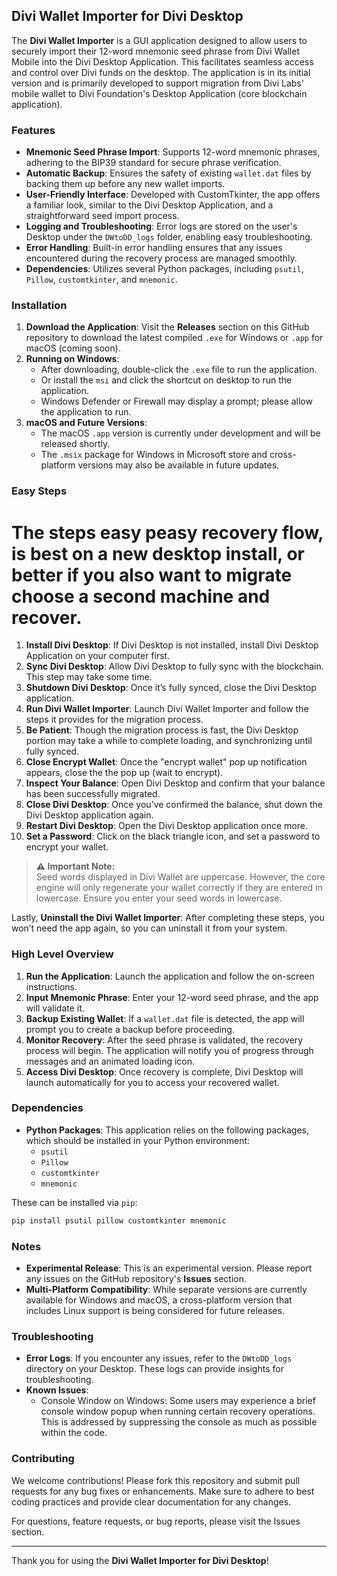 ## Divi Wallet Importer for Divi Desktop

The **Divi Wallet Importer** is a GUI application designed to allow users to securely import their 12-word mnemonic seed phrase from Divi Wallet Mobile into the Divi Desktop Application. This facilitates seamless access and control over Divi funds on the desktop. The application is in its initial version and is primarily developed to support migration from Divi Labs' mobile wallet to Divi Foundation's Desktop Application (core blockchain application).

### Features

- **Mnemonic Seed Phrase Import**: Supports 12-word mnemonic phrases, adhering to the BIP39 standard for secure phrase verification.
- **Automatic Backup**: Ensures the safety of existing `wallet.dat` files by backing them up before any new wallet imports.
- **User-Friendly Interface**: Developed with CustomTkinter, the app offers a familiar look, similar to the Divi Desktop Application, and a straightforward seed import process.
- **Logging and Troubleshooting**: Error logs are stored on the user's Desktop under the `DWtoDD_logs` folder, enabling easy troubleshooting.
- **Error Handling**: Built-in error handling ensures that any issues encountered during the recovery process are managed smoothly.
- **Dependencies**: Utilizes several Python packages, including `psutil`, `Pillow`, `customtkinter`, and `mnemonic`.

### Installation

1. **Download the Application**: Visit the **Releases** section on this GitHub repository to download the latest compiled `.exe` for Windows or `.app` for macOS (coming soon).
2. **Running on Windows**:
   - After downloading, double-click the `.exe` file to run the application.
   - Or install the `msi` and click the shortcut on desktop to run the application.
   - Windows Defender or Firewall may display a prompt; please allow the application to run.
3. **macOS and Future Versions**:
   - The macOS `.app` version is currently under development and will be released shortly.
   - The `.msix` package for Windows in Microsoft store and cross-platform versions may also be available in future updates.

### Easy Steps

# The steps easy peasy recovery flow, is best on a new desktop install, or better if you also want to migrate choose a second machine and recover.

1. **Install Divi Desktop**: If Divi Desktop is not installed, install Divi Desktop Application on your computer first.
2. **Sync Divi Desktop**: Allow Divi Desktop to fully sync with the blockchain. This step may take some time.
3. **Shutdown Divi Desktop**: Once it’s fully synced, close the Divi Desktop application.
4. **Run Divi Wallet Importer**: Launch Divi Wallet Importer and follow the steps it provides for the migration process. 
5. **Be Patient**: Though the migration process is fast, the Divi Desktop portion may take a while to complete  loading, and synchronizing until fully synced.
6. **Close Encrypt Wallet**: Once the "encrypt wallet" pop up notification appears, close the the pop up (wait to encrypt).
7. **Inspect Your Balance**: Open Divi Desktop and confirm that your balance has been successfully migrated.
8. **Close Divi Desktop**: Once you’ve confirmed the balance, shut down the Divi Desktop application again.
9. **Restart Divi Desktop**: Open the Divi Desktop application once more.
10. **Set a Password**: Click on the black triangle icon, and set a password to encrypt your wallet.

> **⚠️ Important Note:**  
> Seed words displayed in Divi Wallet are uppercase. However, the core engine will only regenerate your wallet correctly if they are entered in lowercase. Ensure you enter your seed words in lowercase.


Lastly, **Uninstall the Divi Wallet Importer**: After completing these steps, you won’t need the app again, so you can uninstall it from your system.

### High Level Overview
1. **Run the Application**: Launch the application and follow the on-screen instructions.
2. **Input Mnemonic Phrase**: Enter your 12-word seed phrase, and the app will validate it.
3. **Backup Existing Wallet**: If a `wallet.dat` file is detected, the app will prompt you to create a backup before proceeding.
4. **Monitor Recovery**: After the seed phrase is validated, the recovery process will begin. The application will notify you of progress through messages and an animated loading icon.
5. **Access Divi Desktop**: Once recovery is complete, Divi Desktop will launch automatically for you to access your recovered wallet.

### Dependencies

- **Python Packages**: This application relies on the following packages, which should be installed in your Python environment:
  - `psutil`
  - `Pillow`
  - `customtkinter`
  - `mnemonic`

These can be installed via `pip`:

```bash
pip install psutil pillow customtkinter mnemonic
```

### Notes

- **Experimental Release**: This is an experimental version. Please report any issues on the GitHub repository's **Issues** section.
- **Multi-Platform Compatibility**: While separate versions are currently available for Windows and macOS, a cross-platform version that includes Linux support is being considered for future releases.

### Troubleshooting

- **Error Logs**: If you encounter any issues, refer to the `DWtoDD_logs` directory on your Desktop. These logs can provide insights for troubleshooting.
- **Known Issues**:
  - Console Window on Windows: Some users may experience a brief console window popup when running certain recovery operations. This is addressed by suppressing the console as much as possible within the code.

### Contributing

We welcome contributions! Please fork this repository and submit pull requests for any bug fixes or enhancements. Make sure to adhere to best coding practices and provide clear documentation for any changes.

For questions, feature requests, or bug reports, please visit the Issues section.

---

Thank you for using the **Divi Wallet Importer for Divi Desktop**!
